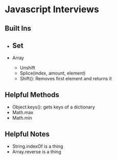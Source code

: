 # Javascript Interviews

## Built Ins
- Set
    - 
    
- Array
    - Unshift
    - Splice(index, amount, element) 
    - Shift(): Removes first element and returns it
    
## Helpful Methods
- Object.keys(): gets keys of a dictionary 
- Math.max
- Math.min

## Helpful Notes
- String.indexOf is a thing
- Array.reverse is a thing
